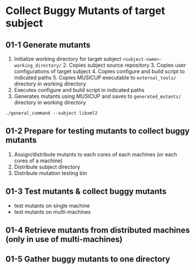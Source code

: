 # Collect Buggy Mutants of target subject

## 01-1 Generate mutants
1. Initialize working directory for target subject ``<subject-name>-working_directory/``
    2. Copies subject source repository
    3. Copies user configurations of target subject
    4. Copies configure and build script to indicated paths
    5. Copies MUSICUP executable to ``external_tools/`` directory in working directory
2. Executes configure and build script in indicated paths
3. Generates mutants using MUSICUP and saves to ``generated_mutants/`` directory in working directory

```
./general_command --subject libxml2
```


## 01-2 Prepare for testing mutants to collect buggy mutants
1. Assign/distribute mutants to each cores of each machines (or each cores of a machine)
2. Distribute subject directory
3. Distribute mutation testing bin



## 01-3 Test mutants & collect buggy mutants
* test mutants on single machine
* test mutants on multi-machines


## 01-4 Retrieve mutants from distributed machines (only in use of multi-machines)


## 01-5 Gather buggy mutants to one directory
